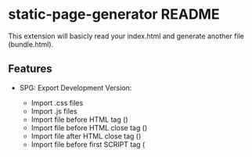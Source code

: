 # static-page-generator README

This extension will basicly read your index.html and generate another file (bundle.html).

## Features

- SPG: Export Development Version:

  - Import .css files
  - Import .js files
  - Import file before HTML tag (<html>)
  - Import file before HTML close tag (</html>)
  - Import file after HTML close tag (</html>)
  - Import file before first SCRIPT tag (<script>)

- SPG: Export Production Version:
  - (In development)

## Requirements

Your index.html needs to be at src/index.html.
To import files by tag, you need to create this specific files:

- projectRoot/spg/static/beforeHTMLTag.txt
- projectRoot/spg/static/beforeHTMLCloseTag.txt
- projectRoot/spg/static/afterHTMLCloseTag.txt
- projectRoot/spg/static/beforeScriptTags.txt

## Known Issues

- Create a config parameter to identify where is index.html file.
- Create a config parameter to identify where are the static pages to import.

## Release Notes

### 1.0.0

Initial release.

---
